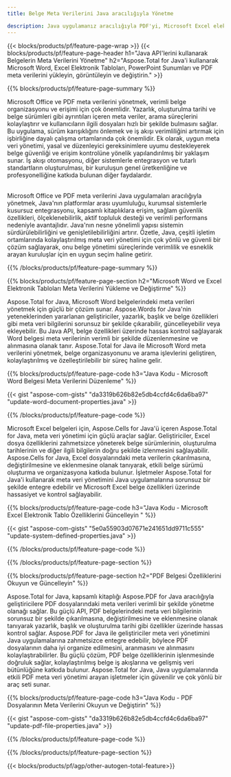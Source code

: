 ```yaml
---
title: Belge Meta Verilerini Java aracılığıyla Yönetme 

description: Java uygulamanız aracılığıyla PDF'yi, Microsoft Excel elektronik tablolarını, PowerPoint Sunumlarını ve Word belgelerinin meta verilerini görüntüleyin ve güncelleyin.
---
```


{{< blocks/products/pf/feature-page-wrap >}}
{{< blocks/products/pf/feature-page-header h1="Java API'lerini kullanarak Belgelerin Meta Verilerini Yönetme" h2="Aspose.Total for Java'i kullanarak Microsoft Word, Excel Elektronik Tabloları, PowerPoint Sunumları ve PDF meta verilerini yükleyin, görüntüleyin ve değiştirin." >}}

{{% blocks/products/pf/feature-page-summary %}}

Microsoft Office ve PDF meta verilerini yönetmek, verimli belge organizasyonu ve erişimi için çok önemlidir. Yazarlık, oluşturulma tarihi ve belge sürümleri gibi ayrıntıları içeren meta veriler, arama süreçlerini kolaylaştırır ve kullanıcıların ilgili dosyaları hızlı bir şekilde bulmasını sağlar. Bu uygulama, sürüm karışıklığını önlemek ve iş akışı verimliliğini artırmak için işbirliğine dayalı çalışma ortamlarında çok önemlidir. Ek olarak, uygun meta veri yönetimi, yasal ve düzenleyici gereksinimlere uyumu destekleyerek belge güvenliği ve erişim kontrolüne yönelik yapılandırılmış bir yaklaşım sunar. İş akışı otomasyonu, diğer sistemlerle entegrasyon ve tutarlı standartların oluşturulması, bir kuruluşun genel üretkenliğine ve profesyonelliğine katkıda bulunan diğer faydalardır. <br /><br />

Microsoft Office ve PDF meta verilerini Java uygulamaları aracılığıyla yönetmek, Java'nın platformlar arası uyumluluğu, kurumsal sistemlerle kusursuz entegrasyonu, kapsamlı kitaplıklara erişim, sağlam güvenlik özellikleri, ölçeklenebilirlik, aktif topluluk desteği ve verimli performans nedeniyle avantajlıdır. Java'nın nesne yönelimli yapısı sistemin sürdürülebilirliğini ve genişletilebilirliğini artırır. Özetle, Java, çeşitli işletim ortamlarında kolaylaştırılmış meta veri yönetimi için çok yönlü ve güvenli bir çözüm sağlayarak, onu belge yönetimi süreçlerinde verimlilik ve esneklik arayan kuruluşlar için en uygun seçim haline getirir.

{{% /blocks/products/pf/feature-page-summary  %}}


{{% blocks/products/pf/feature-page-section  h2="Microsoft Word ve Excel Elektronik Tabloları Meta Verilerini Yükleme ve Değiştirme" %}}

Aspose.Total for Java, Microsoft Word belgelerindeki meta verileri yönetmek için güçlü bir çözüm sunar. Aspose.Words for Java'nin yeteneklerinden yararlanan geliştiriciler, yazarlık, başlık ve belge özellikleri gibi meta veri bilgilerini sorunsuz bir şekilde çıkarabilir, güncelleyebilir veya ekleyebilir. Bu Java API, belge özellikleri üzerinde hassas kontrol sağlayarak Word belgesi meta verilerinin verimli bir şekilde düzenlenmesine ve alınmasına olanak tanır. Aspose.Total for Java ile Microsoft Word meta verilerini yönetmek, belge organizasyonunu ve arama işlevlerini geliştiren, kolaylaştırılmış ve özelleştirilebilir bir süreç haline gelir.

{{% blocks/products/pf/feature-page-code h3="Java Kodu - Microsoft Word Belgesi Meta Verilerini Düzenleme" %}}

{{< gist "aspose-com-gists" "da3319b626b82e5db4ccfd4c6da6ba97" "update-word-document-properties.java" >}}

{{% /blocks/products/pf/feature-page-code  %}}

Microsoft Excel belgeleri için, Aspose.Cells for Java'ü içeren Aspose.Total for Java, meta veri yönetimi için güçlü araçlar sağlar. Geliştiriciler, Excel dosya özelliklerini zahmetsizce yöneterek belge sürümlerinin, oluşturulma tarihlerinin ve diğer ilgili bilgilerin doğru şekilde izlenmesini sağlayabilir. Aspose.Cells for Java, Excel dosyalarındaki meta verilerin çıkarılmasına, değiştirilmesine ve eklenmesine olanak tanıyarak, etkili belge sürümü oluşturma ve organizasyona katkıda bulunur. İşletmeler Aspose.Total for Java'i kullanarak meta veri yönetimini Java uygulamalarına sorunsuz bir şekilde entegre edebilir ve Microsoft Excel belge özellikleri üzerinde hassasiyet ve kontrol sağlayabilir.


{{% blocks/products/pf/feature-page-code h3="Java Kodu - Microsoft Excel Elektronik Tablo Özelliklerini Güncelleyin " %}}

{{< gist "aspose-com-gists" "5e0a55903d07671e241651dd9711c555" "update-system-defined-properties.java" >}}

{{% /blocks/products/pf/feature-page-code  %}}

{{% /blocks/products/pf/feature-page-section %}}


{{% blocks/products/pf/feature-page-section  h2="PDF Belgesi Özelliklerini Okuyun ve Güncelleyin" %}}

Aspose.Total for Java, kapsamlı kitaplığı Aspose.PDF for Java aracılığıyla geliştiricilere PDF dosyalarındaki meta verileri verimli bir şekilde yönetme olanağı sağlar. Bu güçlü API, PDF belgelerindeki meta veri bilgilerinin sorunsuz bir şekilde çıkarılmasına, değiştirilmesine ve eklenmesine olanak tanıyarak yazarlık, başlık ve oluşturulma tarihi gibi özellikler üzerinde hassas kontrol sağlar. Aspose.PDF for Java ile geliştiriciler meta veri yönetimini Java uygulamalarına zahmetsizce entegre edebilir, böylece PDF dosyalarının daha iyi organize edilmesini, aranmasını ve alınmasını kolaylaştırabilirler. Bu güçlü çözüm, PDF belge özelliklerinin işlenmesinde doğruluk sağlar, kolaylaştırılmış belge iş akışlarına ve gelişmiş veri bütünlüğüne katkıda bulunur. Aspose.Total for Java, Java uygulamalarında etkili PDF meta veri yönetimi arayan işletmeler için güvenilir ve çok yönlü bir araç seti sunar.

{{% blocks/products/pf/feature-page-code h3="Java Kodu - PDF Dosyalarının Meta Verilerini Okuyun ve Değiştirin" %}}

{{< gist "aspose-com-gists" "da3319b626b82e5db4ccfd4c6da6ba97" "update-pdf-file-properties.java" >}}

{{% /blocks/products/pf/feature-page-code  %}}

{{% /blocks/products/pf/feature-page-section %}}

{{< blocks/products/pf/agp/other-autogen-total-feature>}}